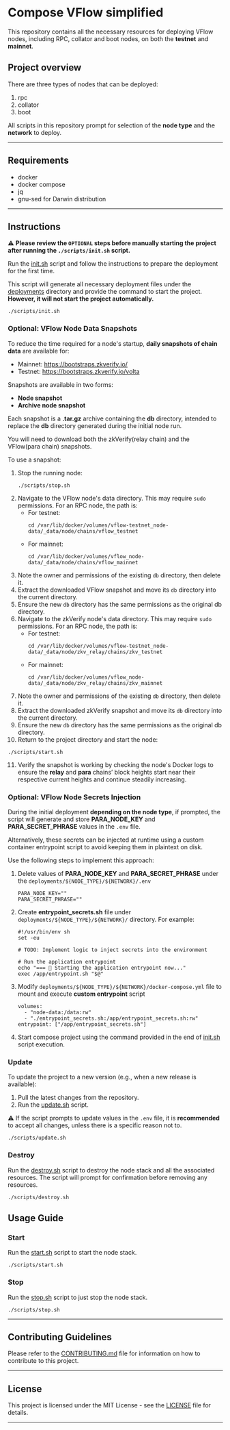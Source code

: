 # Compose VFlow simplified

This repository contains all the necessary resources for deploying VFlow nodes, including RPC, collator and boot nodes, on both the **testnet** and **mainnet**.

## Project overview

There are three types of nodes that can be deployed:

1. rpc
2. collator
3. boot

All scripts in this repository prompt for selection of the **node type** and the **network** to deploy.

---

## Requirements

* docker
* docker compose
* jq
* gnu-sed for Darwin distribution

---

## Instructions

⚠️ **Please review the `OPTIONAL` steps before manually starting the project after running the `./scripts/init.sh` script.**

Run the [init.sh](./scripts/init.sh) script and follow the instructions to prepare the deployment for the first time.

This script will generate all necessary deployment files under the [deployments](deployments) directory and provide the command to start the project. **However, it will not start the project automatically.**

```shell
./scripts/init.sh
```

### Optional: VFlow Node Data Snapshots

To reduce the time required for a node's startup, **daily snapshots of chain data** are available for:
- Mainnet: https://bootstraps.zkverify.io/
- Testnet: https://bootstraps.zkverify.io/volta

Snapshots are available in two forms:

- **Node snapshot**
- **Archive node snapshot**

Each snapshot is a **.tar.gz** archive containing the **db** directory, intended to replace the **db** directory generated during the initial node run.

You will need to download both the zkVerify(relay chain) and the VFlow(para chain) snapshots.

To use a snapshot:

1. Stop the running node:
   ```shell
   ./scripts/stop.sh
   ```
2. Navigate to the VFlow node's data directory. This may require `sudo` permissions. For an RPC node, the path is:
    - For testnet:
        ```
        cd /var/lib/docker/volumes/vflow-testnet_node-data/_data/node/chains/vflow_testnet
        ```
    - For mainnet:
        ```
        cd /var/lib/docker/volumes/vflow_node-data/_data/node/chains/vflow_mainnet
        ```
3. Note the owner and permissions of the existing `db` directory, then delete it.
4. Extract the downloaded VFlow snapshot and move its `db` directory into the current directory.
5. Ensure the new `db` directory has the same permissions as the original db directory.
6. Navigate to the zkVerify node's data directory. This may require `sudo` permissions. For an RPC node, the path is:
    - For testnet:
        ```
        cd /var/lib/docker/volumes/vflow-testnet_node-data/_data/node/zkv_relay/chains/zkv_testnet
        ```
    - For mainnet:
        ```
        cd /var/lib/docker/volumes/vflow_node-data/_data/node/zkv_relay/chains/zkv_mainnet
        ```
7. Note the owner and permissions of the existing `db` directory, then delete it.
8. Extract the downloaded zkVerify snapshot and move its `db` directory into the current directory.
9. Ensure the new `db` directory has the same permissions as the original db directory.
10. Return to the project directory and start the node:
   ```shell
   ./scripts/start.sh
   ```
11. Verify the snapshot is working by checking the node's Docker logs to ensure the **relay** and **para** chains’ block heights start near their respective current heights and continue steadily increasing.

### Optional: VFlow Node Secrets Injection

During the initial deployment **depending on the node type**, if prompted, the script will generate and store **PARA_NODE_KEY** and **PARA_SECRET_PHRASE** values in the `.env` file.

Alternatively, these secrets can be injected at runtime using a custom container entrypoint script to avoid keeping them in plaintext on disk.

Use the following steps to implement this approach:

1. Delete values of **PARA_NODE_KEY** and **PARA_SECRET_PHRASE** under the `deployments/${NODE_TYPE}/${NETWORK}/.env`
    ```bazaar
    PARA_NODE_KEY=""
    PARA_SECRET_PHRASE=""
    ```
2. Create **entrypoint_secrets.sh** file under `deployments/${NODE_TYPE}/${NETWORK}/` directory. For example:
    ```
    #!/usr/bin/env sh
    set -eu
    
    # TODO: Implement logic to inject secrets into the environment
   
    # Run the application entrypoint
    echo "=== 🚀 Starting the application entrypoint now..."
    exec /app/entrypoint.sh "$@"
    ```
3. Modify `deployments/${NODE_TYPE}/${NETWORK}/docker-compose.yml` file to mount and execute **custom entrypoint** script
    ```
    volumes:
      - "node-data:/data:rw"
      - "./entrypoint_secrets.sh:/app/entrypoint_secrets.sh:rw"
    entrypoint: ["/app/entrypoint_secrets.sh"]
    ```
4. Start compose project using the command provided in the end of [init.sh](./scripts/init.sh) script execution.

### Update

To update the project to a new version (e.g., when a new release is available):

1. Pull the latest changes from the repository.
2. Run the [update.sh](./scripts/update.sh) script.

⚠️ If the script prompts to update values in the `.env` file, it is **recommended** to accept all changes, unless there is a specific reason not to.

```shell
./scripts/update.sh
```

### Destroy

Run the [destroy.sh](./scripts/destroy.sh) script to destroy the node stack and all the associated resources. The script will prompt for confirmation before removing any resources.

```shell
./scripts/destroy.sh
```

## Usage Guide

### Start

Run the [start.sh](./scripts/start.sh) script to start the node stack.

```shell
./scripts/start.sh
```

### Stop

Run the [stop.sh](./scripts/stop.sh) script to just stop the node stack.

```shell
./scripts/stop.sh
```

---

## Contributing Guidelines

Please refer to the [CONTRIBUTING.md](CONTRIBUTING.md) file for information on how to contribute to this project.

---

## License

This project is licensed under the MIT License - see the [LICENSE](LICENSE) file for details.

---
